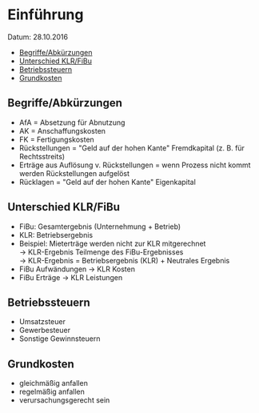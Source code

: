 # Einführung

Datum: 28.10.2016

<!-- TOC depthFrom:2 depthTo:6 withLinks:1 updateOnSave:1 orderedList:0 -->

- [Begriffe/Abkürzungen](#begriffeabkürzungen)
- [Unterschied KLR/FiBu](#unterschied-klrfibu)
- [Betriebssteuern](#betriebssteuern)
- [Grundkosten](#grundkosten)

<!-- /TOC -->

## Begriffe/Abkürzungen
* AfA = Absetzung für Abnutzung
* AK = Anschaffungskosten
* FK = Fertigungskosten
* Rückstellungen = "Geld auf der hohen Kante" Fremdkapital (z. B. für Rechtsstreits)
* Erträge aus Auflösung v. Rückstellungen = wenn Prozess nicht kommt werden Rückstellungen aufgelöst
* Rücklagen = "Geld auf der hohen Kante" Eigenkapital

## Unterschied KLR/FiBu
* FiBu: Gesamtergebnis (Unternehmung + Betrieb)
* KLR: Betriebsergebnis
* Beispiel: Mieterträge werden nicht zur KLR mitgerechnet  
  &rarr; KLR-Ergebnis Teilmenge des FiBu-Ergebnisses  
  &rarr; KLR-Ergebnis = Betriebsergebnis (KLR) + Neutrales Ergebnis
* FiBu Aufwändungen &rarr; KLR Kosten
* FiBu Erträge &rarr; KLR Leistungen

## Betriebssteuern
* Umsatzsteuer
* Gewerbesteuer
* Sonstige Gewinnsteuern

## Grundkosten
* gleichmäßig anfallen
* regelmäßig anfallen
* verursachungsgerecht sein
